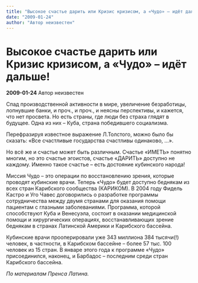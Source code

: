 ```yaml
---
title: "Высокое счастье дарить или Кризис кризисом, а «Чудо» – идёт дальше!"
date: "2009-01-24"
author: "Автор неизвестен"
---
```


# Высокое счастье дарить или Кризис кризисом, а «Чудо» – идёт дальше!

**2009-01-24** Автор неизвестен

Спад производственной активности в мире, увеличение безработицы, лопнувшие банки, и проч., и проч., и неясны перспективы, и кажется, что нет просвета. Но есть страны, где люди без страха глядят в будущее. Одна из них – Куба, страна победившего социализма.

Перефразируя известное выражение Л.Толстого, можно было бы сказать: «Все счастливые государства счастливы одинаково, ...».

Но всё же и счастье может быть различным. Счастье «ИМЕТЬ» понятно многим, но это счастье эгоистов, счастье «ДАРИТЬ» доступно не каждому. Именно такое счастье – есть достояние кубинского народа!

Миссия Чудо – это операции по восстановлению зрения, которые проводят кубинские врачи. Теперь «Чудо» будет доступно беднякам из всех стран Карибского сообщества (КАРИКОМ). В 2004 году Фидель Кастро и Уго Чавес договорились о разработке программы сотрудничества между двумя странами для оказания помощи пациентам с глазными заболеваниями. Программа, которой способствуют Куба и Венесуэла, состоит в оказании медицинской помощи и хирургических операциях, восстанавливающих зрение беднякам в странах Латинской Америки и Карибского бассейна.

Кубинские врачи прооперировали уже 343 миллиона 384 тысячи(!) человек, в частности, в Карибском бассейне – более 57 тыс. 100 человек из 15 стран. В январе этого года к программе «Чудо» присоединился, наконец, и Барбадос – последним среди стран Карибского бассейна.

*По материалам Пренса Латина.*